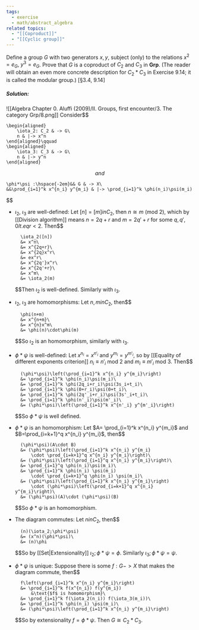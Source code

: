 ```yaml
---
tags:
  - exercise
  - math/abstract_algebra
related topics:
  - "[[Coproduct]]"
  - "[[Cyclic group]]"
---
```

Define a group $G$ with two generators $x, y$, subject (only) to the relations
$x^2 = e_G,$ $y^3 = e_G$. Prove that $G$ is a coproduct of $C_2$ and $C_3$ in $\mathbf{Grp}$. (The reader
will obtain an even more concrete description for $C_2 * C_3$ in Exercise 9.14; it is
called the modular group.) [§3.4, 9.14]
##### Solution:
![[Algebra Chapter 0. Aluffi (2009)/II. Groups, first encounter/3. The category Grp/8.png]]
Consider$$

	\begin{aligned}
		\iota_2: C_2 & -> G\
		n & |-> x^n
	\end{aligned}\qquad
	\begin{aligned}
		\iota_3: C_3 & -> G\
		n & |-> y^n
	\end{aligned}

$$and$$

	\phi*\psi :\hspace{-2em}&& G & -> X\
	&&\prod_{i=1}^k x^{n_i} y^{m_i} & |-> \prod_{i=1}^k \phi(n_i)\psi(m_i)

$$
- $\iota_2$, $\iota_3$ are well-defined:
	Let $[n]=[m] in C_2$, then $n\cong m\ (\text{mod }2)$, which by [[Division algorithm]] means $n=2q+r$ and $m=2q'+r$ for some $q,q',0 lt.eq r<2$. Then$$
	
		\iota_2([n])
		&= x^n\
		&= x^{2q+r}\
		&= x^{2q}x^r\
		&= ex^r\
		&= x^{2q'}x^r\
		&= x^{2q'+r}\
		&= x^m\
		&= \iota_2(m)
	
	$$Then $\iota_2$ is well-defined. Similarly with $\iota_3$.
- $\iota_2$, $\iota_3$ are homomorphisms:
	Let $n,m in C_2$, then$$
	
		\phi(n+m)
		&= x^{n+m}\
		&= x^{n}x^m\
		&= \phi(n)\cdot\phi(m)
	
	$$So $\iota_2$ is an homomorphism, similarly with $\iota_3$.
- $\phi*\psi$ is well-defined:
	Let $x^{n_i}=x^{n'_i}$ and $y^{m_i}=y^{m'_i}$, so by [[Equality of different exponents criterion]] $n_i\equiv n'_i\text{ mod }2$ and $m_i\equiv m'_i\text{ mod }3$. Then$$
	
		(\phi*\psi)\left(\prod_{i=1}^k x^{n_i} y^{m_i}\right)
		&= \prod_{i=1}^k \phi(n_i)\psi(m_i)\
		&= \prod_{i=1}^k \phi(2q_i+r_i)\psi(3s_i+t_i)\
		&= \prod_{i=1}^k \phi(0+r_i)\psi(0+t_i)\
		&= \prod_{i=1}^k \phi(2q'_i+r_i)\psi(3s'_i+t_i)\
		&= \prod_{i=1}^k \phi(n'_i)\psi(m'_i)\
		&= (\phi*\psi)\left(\prod_{i=1}^k x^{n'_i} y^{m'_i}\right)
	
	$$So $\phi*\psi$ is well defined.
- $\phi*\psi$ is an homomorphism:
	Let $A= \prod_{i=1}^k x^{n_i} y^{m_i}$ and $B=\prod_{i=k+1}^q x^{n_i} y^{m_i}$, then$$
	
		(\phi*\psi)(A\cdot B)
		&= (\phi*\psi)\left(\prod_{i=1}^k x^{n_i} y^{m_i} 
			\cdot \prod_{i=k+1}^q x^{n_i} y^{m_i}\right)\
		&= (\phi*\psi)\left(\prod_{i=1}^q x^{n_i} y^{m_i}\right)\
		&= \prod_{i=1}^q \phi(n_i)\psi(m_i)\
		&= \prod_{i=1}^k \phi(n_i) \psi(m_i) 
			\cdot \prod_{i=k+1}^q \phi(n_i) \psi(m_i)\
		&= (\phi*\psi)\left(\prod_{i=1}^k x^{n_i} y^{m_i}\right)
			\cdot (\phi*\psi)\left(\prod_{i=k+1}^q x^{n_i} y^{m_i}\right)\
		&= (\phi*\psi)(A)\cdot (\phi*\psi)(B)
	
	$$So $\phi*\psi$ is an homomorphism.
- The diagram commutes:
	Let $n in C_2$, then$$
	
		(n)(\iota_2;\phi*\psi)
		&= (x^n)(\phi*\psi)\
		&= (n)\phi
	
	$$So by [[Set|Extensionality]] $\iota_2;\phi*\psi=\phi$. Similarly $\iota_3;\phi*\psi=\psi$.
- $\phi*\psi$ is unique:
	Suppose there is some $f:G -> X$ that makes the diagram commute, then$$
	
		f\left(\prod_{i=1}^k x^{n_i} y^{m_i}\right)
		&= \prod_{i=1}^k f(x^{n_i}) f(y^{m_i}) 
			&\text{$f$ is homomorphism}\
		&= \prod_{i=1}^k f(\iota_2(n_i)) f(\iota_3(m_i))\
		&= \prod_{i=1}^k \phi(n_i) \psi(m_i)\
		&= (\phi*\psi)\left(\prod_{i=1}^k x^{n_i} y^{m_i}\right)
	
	$$So by extensionality $f = \phi*\psi$.
Then $G\cong C_2 * C_3$.